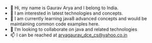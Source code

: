 - 👋 Hi, my name is Gaurav Arya and I belong to India.
- 👀 I am interested in latest technologies and concepts. 
- 🌱 I am currently learning java8 advanced concepts and would be maintaining common code examples here.
- 💞️ I’m looking to collaborate on java and related technologies
- 📫 I can be reached at aryagaurav_dce_cs@yahoo.co.in

<!---
aryagaurav001/aryagaurav001 is a ✨ special ✨ repository because its `README.md` (this file) appears on your GitHub profile.
You can click the Preview link to take a look at your changes.
--->

